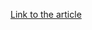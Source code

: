 [Link to the article](https://www.akamai.com/blog/security-research/akamai-perspective-patch-tuesday-october-2022)
